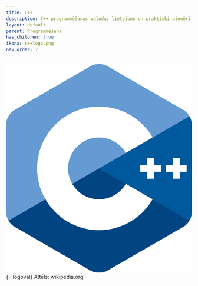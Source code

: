 ```yaml
---
title: C++
description: C++ programmēšanas valodas lietojums un praktiski piemēri
layout: default
parent: Programmēšana
has_children: true
ikona: c++logo.png
nav_order: 7
---
```

![pythonlogo](/media/c++logo.png){: .logoval}
Attēls: wikipedia.org
